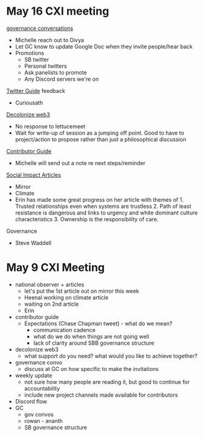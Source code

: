 
# May 16 CXI meeting
[governance conversations](notes/archive/clarity/Tags/governance%20conversations.md)
- Michelle reach out to Divya
- Let GC know to update Google Doc when they invite people/hear back
- Promotions
	- SB twitter
	- Personal twitters
	- Ask panelists to promote
	- Any Discord servers we're on

[Twitter Guide](Twitter%20Guide) feedback
- Curiousath

[Decolonize web3](Decolonize%20web3)
- No response to lettucemeet
- Wait for write-up of session as a jumping off point. Good to have to project/action to propose rather than just a philosophical discussion

[Contributor Guide](Contributor%20Guide)
- Michelle will send out a note re next steps/reminder

[Social Impact Articles](Social%20Impact%20Articles)
- Mirror
- Climate
- Erin has made some great progress on her article with themes of 1. Trusted relationships even when systems are trustless 2. Path of least resistance is dangerous and links to urgency and white dominant culture characteristics 3. Ownership is the responsibility of care.

Governance
- Steve Waddell


# May 9 CXI Meeting

- national observer + articles
	- let's put the 1st article out on mirror this week
	- Heenal working on climate article
	- waiting on 2nd article
	- Erin
- contributor guide
	- Expectations (Chase Chapman tweet) - what do we mean?
		- communication cadence
		- what do we do when things are not going well
		- lack of clarity around SBB governance structure
- decolonize web3
	- what support do you need? what would you like to achieve together?
- governance convo
	- discuss at GC on how specific to make the invitations
- weekly update
	- not sure how many people are reading it, but good to continue for accountability
	- include new project channels made available for contributors
- Discord flow
- GC
	- gov convos
	- rowan - ananth
	- SB governance structure
